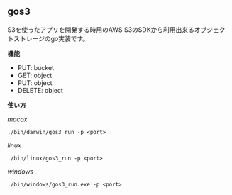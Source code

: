## gos3

S3を使ったアプリを開発する時用のAWS S3のSDKから利用出来るオブジェクトストレージのgo実装です。

**機能**

- PUT: bucket
- GET: object
- PUT: object
- DELETE: object

**使い方**

*macox*

```
./bin/darwin/gos3_run -p <port>
```

*linux*

```
./bin/linux/gos3_run -p <port>
```

*windows*

```
./bin/windows/gos3_run.exe -p <port>
```

